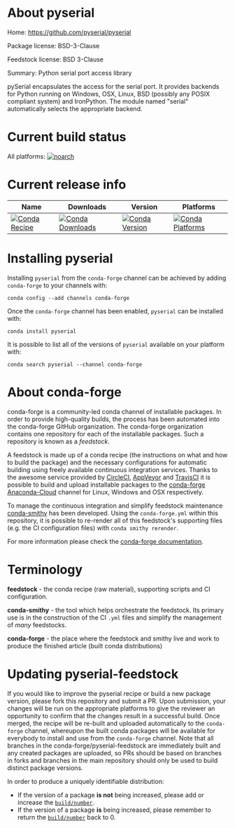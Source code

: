About pyserial
==============

Home: https://github.com/pyserial/pyserial

Package license: BSD-3-Clause

Feedstock license: BSD 3-Clause

Summary: Python serial port access library

pySerial encapsulates the access for the serial port. It provides backends
for Python running on Windows, OSX, Linux, BSD (possibly any POSIX
compliant system) and IronPython. The module named "serial" automatically
selects the appropriate backend.


Current build status
====================

All platforms:
[![noarch](https://img.shields.io/circleci/project/github/conda-forge/pyserial-feedstock/master.svg?label=noarch)](https://circleci.com/gh/conda-forge/pyserial-feedstock)

Current release info
====================

| Name | Downloads | Version | Platforms |
| --- | --- | --- | --- |
| [![Conda Recipe](https://img.shields.io/badge/recipe-pyserial-green.svg)](https://anaconda.org/conda-forge/pyserial) | [![Conda Downloads](https://img.shields.io/conda/dn/conda-forge/pyserial.svg)](https://anaconda.org/conda-forge/pyserial) | [![Conda Version](https://img.shields.io/conda/vn/conda-forge/pyserial.svg)](https://anaconda.org/conda-forge/pyserial) | [![Conda Platforms](https://img.shields.io/conda/pn/conda-forge/pyserial.svg)](https://anaconda.org/conda-forge/pyserial) |

Installing pyserial
===================

Installing `pyserial` from the `conda-forge` channel can be achieved by adding `conda-forge` to your channels with:

```
conda config --add channels conda-forge
```

Once the `conda-forge` channel has been enabled, `pyserial` can be installed with:

```
conda install pyserial
```

It is possible to list all of the versions of `pyserial` available on your platform with:

```
conda search pyserial --channel conda-forge
```


About conda-forge
=================

conda-forge is a community-led conda channel of installable packages.
In order to provide high-quality builds, the process has been automated into the
conda-forge GitHub organization. The conda-forge organization contains one repository
for each of the installable packages. Such a repository is known as a *feedstock*.

A feedstock is made up of a conda recipe (the instructions on what and how to build
the package) and the necessary configurations for automatic building using freely
available continuous integration services. Thanks to the awesome service provided by
[CircleCI](https://circleci.com/), [AppVeyor](http://www.appveyor.com/)
and [TravisCI](https://travis-ci.org/) it is possible to build and upload installable
packages to the [conda-forge](https://anaconda.org/conda-forge)
[Anaconda-Cloud](http://docs.anaconda.org/) channel for Linux, Windows and OSX respectively.

To manage the continuous integration and simplify feedstock maintenance
[conda-smithy](http://github.com/conda-forge/conda-smithy) has been developed.
Using the ``conda-forge.yml`` within this repository, it is possible to re-render all of
this feedstock's supporting files (e.g. the CI configuration files) with ``conda smithy rerender``.

For more information please check the [conda-forge documentation](https://conda-forge.org/docs/).

Terminology
===========

**feedstock** - the conda recipe (raw material), supporting scripts and CI configuration.

**conda-smithy** - the tool which helps orchestrate the feedstock.
                   Its primary use is in the construction of the CI ``.yml`` files
                   and simplify the management of *many* feedstocks.

**conda-forge** - the place where the feedstock and smithy live and work to
                  produce the finished article (built conda distributions)


Updating pyserial-feedstock
===========================

If you would like to improve the pyserial recipe or build a new
package version, please fork this repository and submit a PR. Upon submission,
your changes will be run on the appropriate platforms to give the reviewer an
opportunity to confirm that the changes result in a successful build. Once
merged, the recipe will be re-built and uploaded automatically to the
`conda-forge` channel, whereupon the built conda packages will be available for
everybody to install and use from the `conda-forge` channel.
Note that all branches in the conda-forge/pyserial-feedstock are
immediately built and any created packages are uploaded, so PRs should be based
on branches in forks and branches in the main repository should only be used to
build distinct package versions.

In order to produce a uniquely identifiable distribution:
 * If the version of a package **is not** being increased, please add or increase
   the [``build/number``](http://conda.pydata.org/docs/building/meta-yaml.html#build-number-and-string).
 * If the version of a package **is** being increased, please remember to return
   the [``build/number``](http://conda.pydata.org/docs/building/meta-yaml.html#build-number-and-string)
   back to 0.
